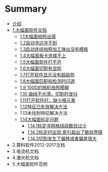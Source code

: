 # Summary

* [介绍](README.md)
* [1.大幅面软件文档](chapter1.md)
  * [1.1大幅面拍照出错](chapter1/11da-fu-mian-qi-dong-shi-xian-shi-xiang-ji-you-xiang-ji.md)
  * [1.2自动寻边寻不到](chapter1/12zi-dong-xun-bian-xun-bu-dao.md)
  * [1.3启动连续拍照加工弹出没有模板](chapter1/13qi-dong-lian-xu-pai-zhao-jia-gong-dan-chu-mei-you-mo-ban.md)
  * [1.4大幅面板卡连接不上](chapter1/14da-fu-mian-ban-qia-lian-jie-bu-shang.md)
  * [1.5大幅面软件打不开](chapter1/15da-fu-mian-ruan-jian-da-bu-kai.md)
  * [1.6大幅面切割有空程](chapter1/16da-fu-mian-qie-ge-you-kong-cheng.md)
  * [1.7打开软件显示没有超级狗](chapter1/17da-kai-ruan-jian-xian-shi-mei-you-chao-ji-gou.md)
  * [1.8大幅面匹配和检测时闪退](chapter1/18da-fu-mian-pi-pei-he-jian-ce-shi-shan-tui.md)
  * [1.9 100D的相机拍照模糊](chapter1/19-100dde-xiang-ji-pai-zhao-mo-hu.md)
  * [1.10 曲线不光滑，切割时发抖](chapter1/110-qu-xian-bu-guang-hua-ff0c-qie-ge-shi-fa-dou.md)
  * [1.11打开软件时，缺少根元素](chapter1/111da-kai-ruan-jian-shi-ff0c-que-shao-gen-yuan-su.md)
  * [1.12特征已失效解决方法](chapter1/112te-zheng-yi-shi-xiao-jie-jue-fang-fa.md)
  * 1.13未找到特征解决方法
  * [1.14大幅面标定问题](chapter1/114da-fu-mian-biao-ding-wen-ti.md)
    * [1.14.1标定寻网格线段数目过少](chapter1/114da-fu-mian-biao-ding-wen-ti/1141biao-ding-xun-wang-ge-xian-duan-shu-mu-guo-shao.md)
    * [1.14.2标定时出现:索引超出了数组界限](chapter1/114da-fu-mian-biao-ding-wen-ti/1142biao-ding-shi-chu-73b03a-suo-yin-chao-chu-le-shu-zu-jie-xian.md)
    * [1.14.3切割发生了偏移或者偏差很大](chapter1/114da-fu-mian-biao-ding-wen-ti/1143qie-ge-fa-sheng-le-pian-yi-huo-zhe-pian-cha-hen-da.md)
* 2.算料软件2012-2017文档
* 3.电烫机文档
* 4.激光机文档
* 5.大幅面软件范例

